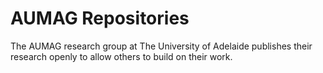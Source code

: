 # AUMAG Repositories

The AUMAG research group at The University of Adelaide publishes their research openly to allow others to build on their work.
